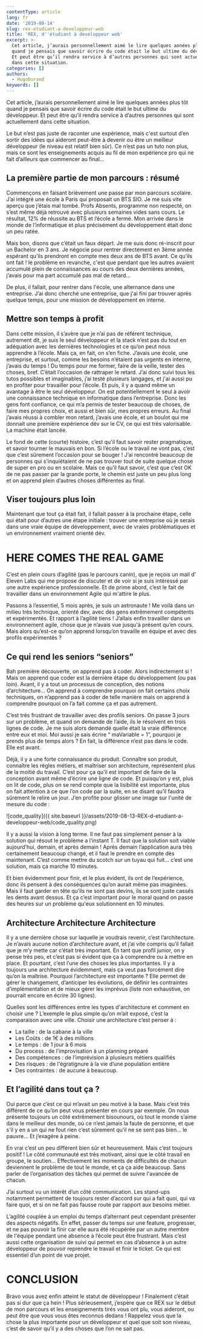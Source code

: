 ```yaml
---
contentType: article
lang: fr
date: '2019-08-14'
slug: rex-etudiant-a-developpeur-web
title: 'REX, d''étudiant à developpeur web'
excerpt: >-
  Cet article, j’aurais personnellement aimé le lire quelques années plus tôt
  quand je pensais que savoir écrire du code était le but ultime du développeur.
  Et peut être qu’il rendra service à d’autres personnes qui sont actuellement
  dans cette situation.
categories: []
authors:
  - HugoDurand
keywords: []
---
```


Cet article, j’aurais personnellement aimé le lire quelques années plus tôt quand je pensais que savoir écrire du code était le but ultime du développeur. Et peut être qu’il rendra service à d’autres personnes qui sont actuellement dans cette situation.

Le but n’est pas juste de raconter une expérience, mais c'est surtout d’en sortir des idées qui aideront peut-être à devenir ou être un meilleur développeur (le niveau est relatif bien sûr).
Ce n’est pas un tuto non plus, mais ce sont les enseignements acquis au fil de mon expérience pro qui ne fait d’ailleurs que commencer au final...

## La première partie de mon parcours : résumé

Commençons en faisant brièvement une passe par mon parcours scolaire.
J’ai intégré une école à Paris qui proposait un BTS SIO. Je me suis vite aperçu que j’étais mal tombé. Profs Absents, programme non respecté, on s’est même déjà retrouvé avec plusieurs semaines vides sans cours. Le résultat, 12% de réussite au BTS et l’école a fermé.
Mon arrivée dans le monde de l’informatique et plus précisément du développement était donc un peu ratée.

Mais bon, disons que c’était un faux départ.
Je me suis donc ré-inscrit pour un Bachelor en 3 ans.
Je négocie pour rentrer directement en 3ème année espérant qu’ils prendront en compte mes deux ans de BTS avant. Ce qu’ils ont fait ! le problème en revanche, c'est que pendant que les autres avaient accumulé plein de connaissances au cours des deux dernières années, j’avais pour ma part accumulé pas mal de retard...

De plus, il fallait, pour rentrer dans l'école, une alternance dans une entreprise.
J’ai donc cherché une entreprise, que j'ai fini par trouver après quelque temps, pour une mission de développement en interne.


## Mettre son temps à profit

Dans cette mission, il s’avère que je n’ai pas de référent technique, autrement dit, je suis le seul développeur et la stack n’est pas du tout en adéquation avec les dernières technologies et ce qu’on peut nous apprendre à l’école.
Mais ça, en fait, on s’en fiche. J’avais une école, une entreprise, et surtout, comme les besoins n’étaient pas urgents en interne, j’avais du temps !
Du temps pour me former, faire de la veille, tester des choses, bref. C’était l’occasion de rattraper le retard.
J’ai donc suivi tous les tutos possibles et imaginables, j’ai testé plusieurs langages, et j'ai aussi pu en profiter pour travailler pour l’école.
Et puis, il y a quand même un avantage à être le seul développeur. On est potentiellement le seul à avoir une connaissance technique en informatique dans l’entreprise.
Donc les gens font confiance, ce qui m’a permis de tester beaucoup de choses, de faire mes propres choix, et aussi et bien sûr, mes propres erreurs.
Au final j’avais réussi à combler mon retard, j’avais une école, et un boulot qui me donnait une première expérience dév sur le CV, ce qui est très valorisable.
La machine était lancée.

Le fond de cette (courte) histoire, c’est qu'il faut savoir rester pragmatique, et savoir tourner le mauvais en bon.
Si l’école ou le travail ne vont pas, c’est que c’est sûrement l’occasion pour se bouger !
J’ai rencontré beaucoup de personnes qui s'inquiétaient de ne pas trouver tout de suite quelque chose de super en pro ou en scolaire.
Mais ce qu’il faut savoir, c’est que c’est OK de ne pas passer par la grande porte, le chemin est juste un peu plus long et on apprend plein d’autres choses différentes au final.

## Viser toujours plus loin

Maintenant que tout ça était fait, il fallait passer à la prochaine étape, celle qui était pour d’autres une étape initiale : trouver une entreprise où je serais dans une vraie équipe de développement, avec de vraies problématiques et un environnement vraiment orienté dév.


# HERE COMES THE REAL GAME


C’est en plein cours d’agilité (pas le parcours canin), que je reçois un mail d’ Eleven Labs qui me propose de discuter et de voir si je suis intéressé par une autre expérience professionnelle.
Et de prime abord, c’est le fait de travailler dans un environnement Agile qui m'attire le plus.

Passons à l’essentiel, 5 mois après, je suis un astronaute !
Me voilà dans un milieu très technique, orienté dev, avec des gens extrêmement compétents et expérimentés. Et rapport à l’agilité tiens ! J’allais enfin travailler dans un environnement agile, chose que je n’avais vue jusqu'à présent qu’en cours.
Mais alors qu’est-ce qu’on apprend lorsqu’on travaille en équipe et avec des profils expérimentés ?

## Ce qui rend les seniors “seniors”

Bah première découverte, on apprend pas à coder.
Alors indirectement si ! Mais on apprend que coder est la dernière étape du développement (ou pas loin).
Avant, il y a tout un processus de conception, des notions d’architecture...
On apprend à comprendre pourquoi on fait certains choix techniques, on n’apprend pas à coder de telle manière mais on apprend à comprendre pourquoi on l’a fait comme ça et pas autrement.

C’est très frustrant de travailler avec des profils seniors. On passe 3 jours sur un problème, et quand on demande de l’aide, ils le résolvent en trois lignes de code.
Je me suis alors demandé quelle était la vraie différence entre eux et moi.
Moi aussi je sais écrire “ maVariable = 1”, pourquoi je prends plus de temps alors ?
En fait, la différence n’est pas dans le code. Elle est avant.

Déjà, il y a une forte connaissance du produit.
Connaître son produit, connaître les règles métiers, et maîtriser son architecture, représentent plus de la moitié du travail.
C’est pour ça qu’il est important de faire de la conception avant même d’écrire une ligne de code.
Et puisqu’on y est, plus on lit de code, plus on se rend compte que la lisibilité est importante, plus on fait attention à ce que l’on code par la suite, en se disant qu’il faudra sûrement le relire un jour.
J’en profite pour glisser une image sur l'unité de mesure du code :

![code_quality]({{ site.baseurl }}/assets/2019-08-13-REX-d-etudiant-a-developpeur-web/code_quality.png)

Il y a aussi la vision à long terme. Il ne faut pas simplement penser à la solution qui résout le problème a l’instant T. Il faut que la solution soit viable aujourd’hui, demain, et après demain !
Après demain l’application aura très certainement beaucoup changé, et il faut le prendre en compte dès maintenant.
C’est comme mettre du scotch sur un tuyau qui fuit… c’est une solution, mais ça marche 10 minutes.

Et bien évidemment pour finir, et le plus évident, ils ont de l’expérience, donc ils pensent à des conséquences qu’on aurait même pas imaginées. Mais il faut garder en tête qu’ils ne sont pas devins, ils se sont juste cassés les dents avant dessus. Et ça c’est important pour le moral quand on passe des heures sur un problème qu'eux solutionnent en 10 minutes.

## Architecture Architecture Architecture

Il y a une dernière chose sur laquelle je voudrais revenir, c’est l’architecture.
Je n’avais aucune notion d’architecture avant, et j’ai vite compris qu’il fallait que je m’y mette car c’était très important.
En tant que profil junior, on y pense très peu, et c’est pas si évident que ça à comprendre ou à mettre en place. Et pourtant, c’est l’une des choses les plus importantes. Il y a toujours une architecture évidemment, mais ça veut pas forcément dire qu’on la maîtrise.
Pourquoi l’architecture est importante ?
Elle permet de gérer le changement, d’anticiper les évolutions, de définir les contraintes d’implémentation et de mieux gérer les imprévus (liste non exhaustive, on pourrait encore en écrire 30 lignes).

Quelles sont les différences entre les types d'architecture et comment en choisir une ?
L’exemple le plus simple qu’on m’ait exposé, c’est la comparaison avec une ville.
Choisir une architecture c’est penser à :

* La taille :  de la cabane à la ville
* Les Coûts : de 1€ à des millions
* Le temps : de 1 jour à 6 mois
* Du process : de l’improvisation à un planning préparé
* Des compétences : de l’imprévision à plusieurs métiers qualifiés
* Des risques : de l'égratignure à la vie d’une population entière
* Des contraintes : de aucune à beaucoup.



## Et l’agilité dans tout ça ?

Oui parce que c’est ce qui m’avait un peu motivé à la base.
Mais c’est très différent de ce qu’on peut vous présenter en cours par exemple.
On nous présente toujours un côté extrêmement bisounours, où tout le monde s’aime dans le meilleur des monde, où ce n’est jamais la faute de personne, et que s'il y en a un qui ne fout rien c’est sûrement qu’il ne se sent pas bien… le pauvre…
Et j’exagère à peine.

En vrai c’est un peu différent bien sûr et heureusement. Mais c’est toujours positif !
Le côté communauté est très motivant, ainsi que le côté travail en groupe, le soutien...
Effectivement les moments de difficultés de chacun deviennent le problème de tout le monde, et ça ça aide beaucoup. Sans parler de l’organisation des tâches qui permet de suivre l'avancée de chacun.


J’ai surtout vu un intérêt d’un côté communication. Les stand-ups notamment permettent de toujours rester d’accord sur qui a fait quoi, qui va faire quoi, et si on ne fait pas fausse route par rapport aux besoins métier.

L’agilité couplée à un emploi du temps d’alternant peut cependant présenter des aspects négatifs. En effet, passer du temps sur une feature, progresser, et ne pas pouvoir la finir car elle aura été récupérée par un autre membre de l'équipe pendant une absence à l’école peut être frustrant. Mais c’est aussi cette organisation de suivi qui permet en cas d’absence à un autre développeur de pouvoir reprendre le travail et finir le ticket. Ce qui est essentiel d’un point de vue projet.

# CONCLUSION

Bravo vous avez enfin atteint le statut de développeur !
Finalement c’était pas si dur que ça hein !
Plus sérieusement, j’espère que ce REX sur le début de mon parcours et les enseignements tirés vous ont plu, vous aideront, ou peut être que vous vous êtes reconnus dedans !
Rappelez vous que la chose la plus importante pour un développeur et quel que soit son niveau, c’est de savoir qu’il y a des choses que l’on ne sait pas.
